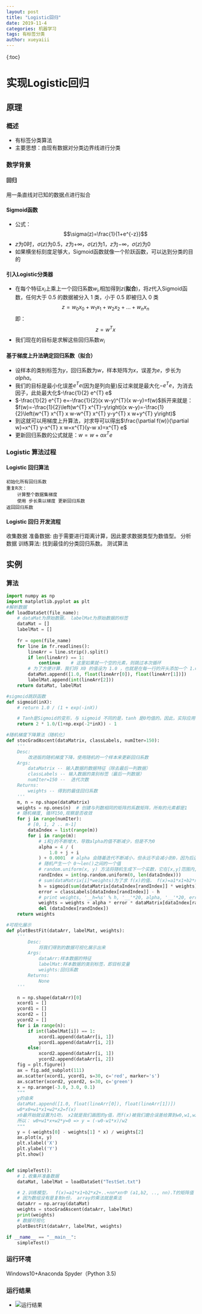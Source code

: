 ```yaml
---
layout: post
title: "Logistic回归"
date: 2019-11-4
categories: 机器学习
tags: 有标签分类
author: xueyaiii
---
```

{:toc}
<head>
    <script src="https://cdn.mathjax.org/mathjax/latest/MathJax.js?config=TeX-AMS-MML_HTMLorMML" type="text/javascript"></script>
    <script type="text/x-mathjax-config">
        MathJax.Hub.Config({
            tex2jax: {
            skipTags: ['script', 'noscript', 'style', 'textarea', 'pre'],
            inlineMath: [['$','$']]
            }
        });
    </script>
</head>

# 实现Logistic回归
## 原理
### 概述
- 有标签分类算法
- 主要思想：由现有数据对分类边界线进行分类  

### 数学背景
#### 回归
用一条直线对已知的数据点进行拟合
#### Sigmoid函数
- 公式：
$$\sigma(z)=\frac{1}{1+e^{-z}}$$
- $z$为0时，$\sigma(z)$为0.5，$z$为$+\infty$，$\sigma(z)$为1，$z$为$-\infty$，$\sigma(z)$为0
- 如果横坐标刻度足够大，Sigmoid函数就像一个阶跃函数，可以达到分类的目的  

#### 引入Logistic分类器
- 在每个特征$x_{i}$上乘上一个回归系数$w_{i}$,相加得到$z$(**拟合**)，将$z$代入Sigmoid函数，任何大于 0.5 的数据被分入 1 类，小于 0.5 即被归入 0 类
$$z=w_{0} x_{0}+w_{1} x_{1}+w_{2} x_{2}+\ldots+w_{n} x_{n}$$
即：
$$z=w^{T} x$$
- 我们现在的目标是求解这些回归系数$w_{i}$  

#### 基于梯度上升法确定回归系数（拟合）
- 设样本的类别标签为$y$，回归系数为$w$，样本矩阵为$x$，误差为$e$，步长为$alpha$。
- 我们的目标是最小化误差$e^{T} e$(因为是列向量)反过来就是最大化$-e^{T} e$，为消去因子，此处最大化$-\frac{1}{2} e^{T} e$
- $-\frac{1}{2} e^{T} e=-\frac{1}{2}(x w-y)^{T}(x w-y)=f(w)$拆开来就是：$f(w)=-\frac{1}{2}\left(w^{T} x^{T}-y\right)(x w-y)=-\frac{1}{2}\left(w^{T} x^{T} x w-w^{T} x^{T} y-y^{T} x w+y^{T} y\right)$
- 到这就可以用梯度上升算法，对求导可以得出$\frac{\partial f(w)}{\partial w}=x^{T} y-x^{T} x w=x^{T}(y-w x)=x^{T} e$
- 更新回归系数的公式就是：$w=w+\alpha x^{T} e$  

### Logistic 算法过程
#### Logistic 回归算法
```
初始化所有回归系数  
重复R次：  
    计算整个数据集梯度
    使用 步长乘以梯度 更新回归系数
返回回归系数
```
#### Logistic 回归 开发流程
收集数据
准备数据: 由于需要进行距离计算，因此要求数据类型为数值型。
分析数据
训练算法: 找到最佳的分类回归系数。
测试算法
## 实例
### 算法
```python
import numpy as np
import matplotlib.pyplot as plt
#解析数据
def loadDataSet(file_name):
    # dataMat为原始数据， labelMat为原始数据的标签
    dataMat = []
    labelMat = []
    
    fr = open(file_name)
    for line in fr.readlines():
        lineArr = line.strip().split()
        if len(lineArr) == 1:
            continue    # 这里如果就一个空的元素，则跳过本次循环
        # 为了方便计算，我们将 X0 的值设为 1.0 ，也就是在每一行的开头添加一个 1.0 作为 X0
        dataMat.append([1.0, float(lineArr[0]), float(lineArr[1])])
        labelMat.append(int(lineArr[2]))
    return dataMat, labelMat

#sigmoid跳跃函数
def sigmoid(inX):
    # return 1.0 / (1 + exp(-inX))

    # Tanh是Sigmoid的变形，与 sigmoid 不同的是，tanh 是0均值的。因此，实际应用中，tanh 会比 sigmoid 更好。
    return 2 * 1.0/(1+np.exp(-2*inX)) - 1

#随机梯度下降算法（随机化）
def stocGradAscent(dataMatrix, classLabels, numIter=150):
    '''
    Desc:
        改进版的随机梯度下降，使用随机的一个样本来更新回归系数
    Args:
        dataMatrix -- 输入数据的数据特征（除去最后一列数据）
        classLabels -- 输入数据的类别标签（最后一列数据）
        numIter=150 --  迭代次数
    Returns:
        weights -- 得到的最佳回归系数
    '''
    m, n = np.shape(dataMatrix)
    weights = np.ones(n)  # 创建与列数相同的矩阵的系数矩阵，所有的元素都是1
    # 随机梯度, 循环150,观察是否收敛
    for j in range(numIter):
        # [0, 1, 2 .. m-1]
        dataIndex = list(range(m))
        for i in range(m):
            # i和j的不断增大，导致alpha的值不断减少，但是不为0
            alpha = 4 / (
                1.0 + j + i
            ) + 0.0001  # alpha 会随着迭代不断减小，但永远不会减小到0，因为后边还有一个常数项0.0001
            # 随机产生一个 0～len()之间的一个值
            # random.uniform(x, y) 方法将随机生成下一个实数，它在[x,y]范围内,x是这个范围内的最小值，y是这个范围内的最大值。
            randIndex = int(np.random.uniform(0, len(dataIndex)))
            # sum(dataMatrix[i]*weights)为了求 f(x)的值， f(x)=a1*x1+b2*x2+..+nn*xn
            h = sigmoid(sum(dataMatrix[dataIndex[randIndex]] * weights))
            error = classLabels[dataIndex[randIndex]] - h
            # print weights, '__h=%s' % h, '__'*20, alpha, '__'*20, error, '__'*20, dataMatrix[randIndex]
            weights = weights + alpha * error * dataMatrix[dataIndex[randIndex]]
            del (dataIndex[randIndex])
    return weights

#可视化展示
def plotBestFit(dataArr, labelMat, weights):
    '''
        Desc:
            将我们得到的数据可视化展示出来
        Args:
            dataArr:样本数据的特征
            labelMat:样本数据的类别标签，即目标变量
            weights:回归系数
        Returns:
            None
    '''

    n = np.shape(dataArr)[0]
    xcord1 = []
    ycord1 = []
    xcord2 = []
    ycord2 = []
    for i in range(n):
        if int(labelMat[i]) == 1:
            xcord1.append(dataArr[i, 1])
            ycord1.append(dataArr[i, 2])
        else:
            xcord2.append(dataArr[i, 1])
            ycord2.append(dataArr[i, 2])
    fig = plt.figure()
    ax = fig.add_subplot(111)
    ax.scatter(xcord1, ycord1, s=30, c='red', marker='s')
    ax.scatter(xcord2, ycord2, s=30, c='green')
    x = np.arange(-3.0, 3.0, 0.1)
    """
    y的由来
    dataMat.append([1.0, float(lineArr[0]), float(lineArr[1])])
    w0*x0+w1*x1+w2*x2=f(x)
    x0最开始就设置为1叻， x2就是我们画图的y值，而f(x)被我们磨合误差给算到w0,w1,w2身上去了
    所以： w0+w1*x+w2*y=0 => y = (-w0-w1*x)/w2   
    """
    y = (-weights[0] - weights[1] * x) / weights[2]
    ax.plot(x, y)
    plt.xlabel('X')
    plt.ylabel('Y')
    plt.show()


def simpleTest():
    # 1.收集并准备数据
    dataMat, labelMat = loadDataSet("TestSet.txt")

    # 2.训练模型，  f(x)=a1*x1+b2*x2+..+nn*xn中 (a1,b2, .., nn).T的矩阵值
    # 因为数组没有是复制n份， array的乘法就是乘法
    dataArr = np.array(dataMat)
    weights = stocGradAscent(dataArr, labelMat)
    print(weights)
    # 数据可视化
    plotBestFit(dataArr, labelMat, weights)

if __name__ == "__main__":
    simpleTest()
```
### 运行环境
Windows10+Anaconda Spyder（Python 3.5)
### 运行结果
- ![运行结果](/image/Logistic.PNG)
